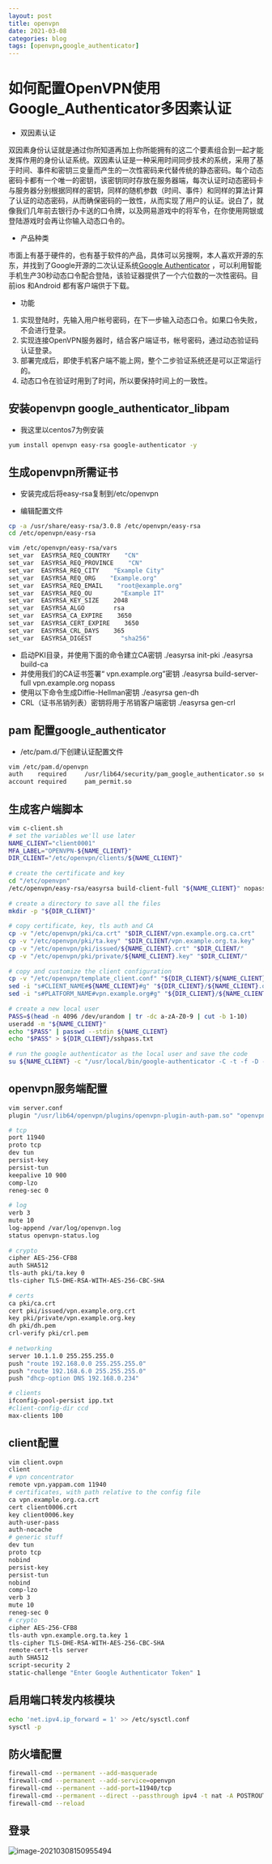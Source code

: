 ```yaml
---
layout: post
title: openvpn 
date: 2021-03-08
categories: blog
tags: [openvpn,google_authenticator]
---
```


# 如何配置OpenVPN使用Google_Authenticator多因素认证

* 双因素认证

 双因素身份认证就是通过你所知道再加上你所能拥有的这二个要素组合到一起才能发挥作用的身份认证系统。双因素认证是一种采用时间同步技术的系统，采用了基于时间、事件和密钥三变量而产生的一次性密码来代替传统的静态密码。每个动态密码卡都有一个唯一的密钥，该密钥同时存放在服务器端，每次认证时动态密码卡与服务器分别根据同样的密钥，同样的随机参数（时间、事件）和同样的算法计算了认证的动态密码，从而确保密码的一致性，从而实现了用户的认证。说白了，就像我们几年前去银行办卡送的口令牌，以及网易游戏中的将军令，在你使用网银或登陆游戏时会再让你输入动态口令的。

* 产品种类

 市面上有基于硬件的，也有基于软件的产品，具体可以另搜啊，本人喜欢开源的东东，并找到了Google开源的二次认证系统[Google Authenticator](https://github.com/google/google-authenticator) ，可以利用智能手机生产30秒动态口令配合登陆，该验证器提供了一个六位数的一次性密码。目前ios 和Android 都有客户端供于下载。

* 功能

1. 实现登陆时，先输入用户帐号密码，在下一步输入动态口令。如果口令失败，不会进行登录。
2. 实现连接OpenVPN服务器时，结合客户端证书，帐号密码，通过动态验证码认证登录。
3. 部署完成后，即使手机客户端不能上网，整个二步验证系统还是可以正常运行的。
4. 动态口令在验证时用到了时间，所以要保持时间上的一致性。


## 安装openvpn google_authenticator_libpam

* 我这里以centos7为例安装

```bash
yum install openvpn easy-rsa google-authenticator -y
```

## 生成openvpn所需证书

* 安装完成后将easy-rsa复制到/etc/openvpn

* 编辑配置文件

```bash
cp -a /usr/share/easy-rsa/3.0.8 /etc/openvpn/easy-rsa
cd /etc/openvpn/easy-rsa

vim /etc/openvpn/easy-rsa/vars
set_var  EASYRSA_REQ_COUNTRY    "CN"
set_var  EASYRSA_REQ_PROVINCE    "CN"
set_var  EASYRSA_REQ_CITY    "Example City"
set_var  EASYRSA_REQ_ORG    "Example.org"
set_var  EASYRSA_REQ_EMAIL    "root@example.org"
set_var  EASYRSA_REQ_OU        "Example IT"
set_var  EASYRSA_KEY_SIZE    2048
set_var  EASYRSA_ALGO        rsa
set_var  EASYRSA_CA_EXPIRE    3650
set_var  EASYRSA_CERT_EXPIRE    3650
set_var  EASYRSA_CRL_DAYS    365
set_var  EASYRSA_DIGEST        "sha256"
```


*  启动PKI目录，并使用下面的命令建立CA密钥
./easyrsa init-pki
./easyrsa build-ca
* 并使用我们的CA证书签署“ vpn.example.org”密钥
./easyrsa build-server-full  vpn.example.org nopass
* 使用以下命令生成Diffie-Hellman密钥
./easyrsa gen-dh
* CRL（证书吊销列表）密钥将用于吊销客户端密钥
./easyrsa gen-crl



##  pam  配置google_authenticator
* /etc/pam.d/下创建认证配置文件
```bash
vim /etc/pam.d/openvpn
auth    required     /usr/lib64/security/pam_google_authenticator.so secret=/home/${USER}/.google_authenticator authtok_prompt=pin
account required     pam_permit.so
```



## 生成客户端脚本

```bash
vim c-client.sh
# set the variables we'll use later
NAME_CLIENT="client0001"
MFA_LABEL="OPENVPN-${NAME_CLIENT}"
DIR_CLIENT="/etc/openvpn/clients/${NAME_CLIENT}"
 
# create the certificate and key
cd "/etc/openvpn"
/etc/openvpn/easy-rsa/easyrsa build-client-full "${NAME_CLIENT}" nopass
 
# create a directory to save all the files
mkdir -p "${DIR_CLIENT}"
 
# copy certificate, key, tls auth and CA
cp -v "/etc/openvpn/pki/ca.crt" "$DIR_CLIENT/vpn.example.org.ca.crt"
cp -v "/etc/openvpn/pki/ta.key" "$DIR_CLIENT/vpn.example.org.ta.key"
cp -v "/etc/openvpn/pki/issued/${NAME_CLIENT}.crt" "$DIR_CLIENT/"
cp -v "/etc/openvpn/pki/private/${NAME_CLIENT}.key" "$DIR_CLIENT/"
 
# copy and customize the client configuration
cp -v "/etc/openvpn/template_client.conf" "${DIR_CLIENT}/${NAME_CLIENT}.ovpn"
sed -i "s#CLIENT_NAME#${NAME_CLIENT}#g" "${DIR_CLIENT}/${NAME_CLIENT}.ovpn"
sed -i "s#PLATFORM_NAME#vpn.example.org#g" "${DIR_CLIENT}/${NAME_CLIENT}.ovpn"
 
# create a new local user
PASS=$(head -n 4096 /dev/urandom | tr -dc a-zA-Z0-9 | cut -b 1-10)
useradd -m "${NAME_CLIENT}"
echo "$PASS" | passwd --stdin ${NAME_CLIENT}
echo "$PASS" > ${DIR_CLIENT}/sshpass.txt
 
# run the google authenticator as the local user and save the code
su ${NAME_CLIENT} -c "/usr/local/bin/google-authenticator -C -t -f -D -r 3 -Q UTF8 -R 30 -w 3 -l ${MFA_LABEL} " > ${DIR_CLIENT}/authenticator_code.txt
```



## openvpn服务端配置

```bash
vim server.conf
plugin "/usr/lib64/openvpn/plugins/openvpn-plugin-auth-pam.so" "openvpn login USERNAME password PASSWORD pin OTP"

# tcp
port 11940
proto tcp
dev tun
persist-key
persist-tun
keepalive 10 900
comp-lzo
reneg-sec 0
 
# log
verb 3
mute 10
log-append /var/log/openvpn.log
status openvpn-status.log
  
# crypto
cipher AES-256-CFB8
auth SHA512
tls-auth pki/ta.key 0
tls-cipher TLS-DHE-RSA-WITH-AES-256-CBC-SHA
 
# certs
ca pki/ca.crt
cert pki/issued/vpn.example.org.crt
key pki/private/vpn.example.org.key
dh pki/dh.pem
crl-verify pki/crl.pem
 
# networking
server 10.1.1.0 255.255.255.0
push "route 192.168.0.0 255.255.255.0"
push "route 192.168.6.0 255.255.255.0"
push "dhcp-option DNS 192.168.0.234"

# clients
ifconfig-pool-persist ipp.txt
#client-config-dir ccd
max-clients 100
```

## client配置

```bash
vim client.ovpn
client
# vpn concentrator
remote vpn.yappam.com 11940
# certificates, with path relative to the config file
ca vpn.example.org.ca.crt
cert client0006.crt
key client0006.key
auth-user-pass
auth-nocache
# generic stuff
dev tun
proto tcp
nobind
persist-key
persist-tun
nobind
comp-lzo
verb 3
mute 10
reneg-sec 0 
# crypto
cipher AES-256-CFB8
tls-auth vpn.example.org.ta.key 1
tls-cipher TLS-DHE-RSA-WITH-AES-256-CBC-SHA
remote-cert-tls server
auth SHA512
script-security 2
static-challenge "Enter Google Authenticator Token" 1
```

## 启用端口转发内核模块
```bash
echo 'net.ipv4.ip_forward = 1' >> /etc/sysctl.conf
sysctl -p
```

## 防火墙配置
```bash
firewall-cmd --permanent --add-masquerade
firewall-cmd --permanent --add-service=openvpn
firewall-cmd --permanent --add-port=11940/tcp
firewall-cmd --permanent --direct --passthrough ipv4 -t nat -A POSTROUTING -s 10.1.1.0/24 -o eth0 -j MASQUERADE
firewall-cmd --reload

```

## 登录
![image-20210308150955494](https://wangyp.cf/assets/img/image-20210308150955494.png)